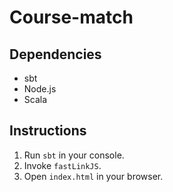 # Course-match

## Dependencies

- sbt
- Node.js
- Scala

## Instructions

1. Run `sbt` in your console.
2. Invoke `fastLinkJS`.
3. Open `index.html` in your browser. 
